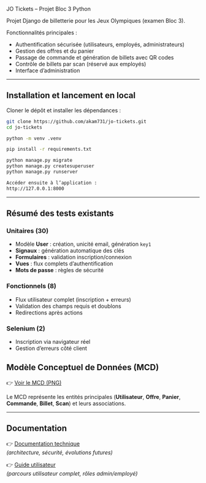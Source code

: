 JO Tickets – Projet Bloc 3 Python

Projet Django de billetterie pour les Jeux Olympiques (examen Bloc 3).  

Fonctionnalités principales :  
- Authentification sécurisée (utilisateurs, employés, administrateurs)  
- Gestion des offres et du panier  
- Passage de commande et génération de billets avec QR codes  
- Contrôle de billets par scan (réservé aux employés)  
- Interface d’administration  

---

## Installation et lancement en local

Cloner le dépôt et installer les dépendances :  

```bash
git clone https://github.com/akam731/jo-tickets.git
cd jo-tickets

python -m venv .venv

pip install -r requirements.txt

python manage.py migrate
python manage.py createsuperuser
python manage.py runserver

Accéder ensuite à l’application :
http://127.0.0.1:8000
```

---

## Résumé des tests existants

### Unitaires (30)
- Modèle **User** : création, unicité email, génération `key1`  
- **Signaux** : génération automatique des clés  
- **Formulaires** : validation inscription/connexion  
- **Vues** : flux complets d’authentification  
- **Mots de passe** : règles de sécurité  

### Fonctionnels (8)
- Flux utilisateur complet (inscription + erreurs)  
- Validation des champs requis et doublons  
- Redirections après actions  

### Selenium (2)
- Inscription via navigateur réel  
- Gestion d’erreurs côté client  

## Modèle Conceptuel de Données (MCD)

👉 [Voir le MCD (PNG)](docs/MCD.png)  

Le MCD représente les entités principales (**Utilisateur**, **Offre**, **Panier**, **Commande**, **Billet**, **Scan**) et leurs associations.  

---

## Documentation

👉 [Documentation technique](docs/documentation.md)  
  *(architecture, sécurité, évolutions futures)*  

👉 [Guide utilisateur](docs/manuel.md)  
  *(parcours utilisateur complet, rôles admin/employé)*